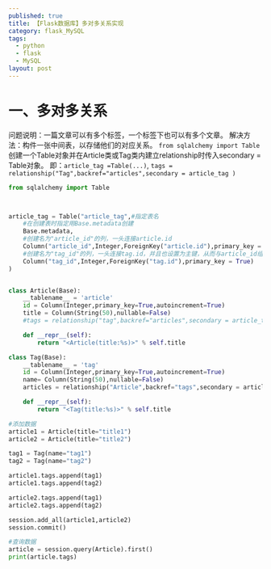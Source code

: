 ```yaml
---
published: true
title: 【Flask数据库】多对多关系实现
category: flask_MySQL
tags:
  - python
  - flask
  - MySQL
layout: post
---
```

# 一、多对多关系
问题说明：一篇文章可以有多个标签，一个标签下也可以有多个文章。
解决方法：构件一张中间表，以存储他们的对应关系。
`from sqlalchemy import Table`
创建一个Table对象并在Article类或Tag类内建立relationship时传入secondary = Table对象。
即：`article_tag =Table(...)`,
`tags = relationship("Tag",backref="articles",secondary = article_tag )`
```python
from sqlalchemy import Table



article_tag = Table("article_tag",#指定表名
    #在创建表时指定用Base.metadata创建
    Base.metadata,
    #创建名为"article_id"的列，一头连接article.id
    Column("article_id",Integer,ForeignKey("article.id"),primary_key = True),
    #创建名为"tag_id"的列，一头连接tag.id，并且也设置为主键，从而与article_id组成复合主键，复合主键会组合查重，如1-1与1-1重复，而1-1与1-2不重复。这就避免了数据重复问题。
    Column("tag_id",Integer,ForeignKey("tag.id"),primary_key = True)
)


class Article(Base):
    __tablename__ = 'article'
    id = Column(Integer,primary_key=True,autoincrement=True)
    title = Column(String(50),nullable=False)
    #tags = relationship("tag",backref="articles",secondary = article_tag )

    def __repr__(self):
        return "<Article(title:%s)>" % self.title

class Tag(Base):
    __tablename__ = 'tag'
    id = Column(Integer,primary_key=True,autoincrement=True)
    name= Column(String(50),nullable=False)
    articles = relationship("Article",backref="tags",secondary = article_tag)

    def __repr__(self):
        return "<Tag(title:%s)>" % self.title

#添加数据
article1 = Article(title="title1")
article2 = Article(title="title2")

tag1 = Tag(name="tag1")
tag2 = Tag(name="tag2")

article1.tags.append(tag1)
article1.tags.append(tag2)

article2.tags.append(tag1)
article2.tags.append(tag2)

session.add_all(article1,article2)
session.commit()

#查询数据
article = session.query(Article).first()
print(article.tags)
```
